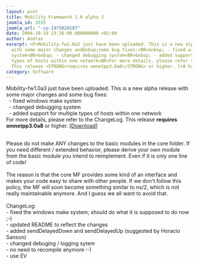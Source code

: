 ```yaml
---
layout: post
title: Mobility Framework 1.0 alpha 3
joomla_id: 3535
joomla_url: "-sp-1975020187"
date: 2004-10-19 23:26:00.000000000 +02:00
author: Andras
excerpt: <P>Mobility-fw1.0a3 just have been uploaded. This is a new alpha release
  with some major changes and&nbsp;some bug fixes:<BR>&nbsp; - fixed windows make
  system<BR>&nbsp; - changed debugging system<BR>&nbsp; - added support for multiple
  types of hosts within one network<BR>For more details, please refer to the ChangeLog.
  This release <STRONG>requires omnetpp3.0a8</STRONG> or higher. [<A href="http://sourceforge.net/project/showfiles.php?group_id=109505">Download</A>]</P>
category: Software
---
```

<P>Mobility-fw1.0a3 just have been uploaded. This is a new alpha release with some major changes and&nbsp;some bug fixes:<BR>&nbsp; - fixed windows make system<BR>&nbsp; - changed debugging system<BR>&nbsp; - added support for multiple types of hosts within one network<BR>For more details, please refer to the ChangeLog. This release <STRONG>requires omnetpp3.0a8</STRONG> or higher. [<A href="http://sourceforge.net/project/showfiles.php?group_id=109505">Download</A>]</P><BR>Please do not make ANY changes to the basic modules in the core folder. If you need different / extended behavior, please derive your own module from the basic module you intend to reimplement. Even if it is only one line of code! <BR><BR>The reason is that the core MF provides some kind of an interface and makes your code easy to share with other people. If we don't follow this policy, the MF will soon become something similar to ns/2, which is not really maintainable anymore. And I guess we all want to avoid that. <BR><BR>ChangeLog:<BR>- fixed the windows make system; should do what it is supposed to do now ;-)<BR>- updated README to reflect the changes<BR>- added sendDelayedDown and sendDelayedUp (suggested by Horacio Sanson)<BR>- changed debuging / logging sytem<BR>- no need to recompile anymore :-)<BR>- use EV
